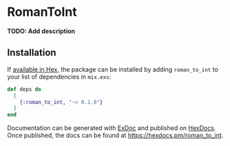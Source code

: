 # RomanToInt

**TODO: Add description**

## Installation

If [available in Hex](https://hex.pm/docs/publish), the package can be installed
by adding `roman_to_int` to your list of dependencies in `mix.exs`:

```elixir
def deps do
  [
    {:roman_to_int, "~> 0.1.0"}
  ]
end
```

Documentation can be generated with [ExDoc](https://github.com/elixir-lang/ex_doc)
and published on [HexDocs](https://hexdocs.pm). Once published, the docs can
be found at <https://hexdocs.pm/roman_to_int>.

